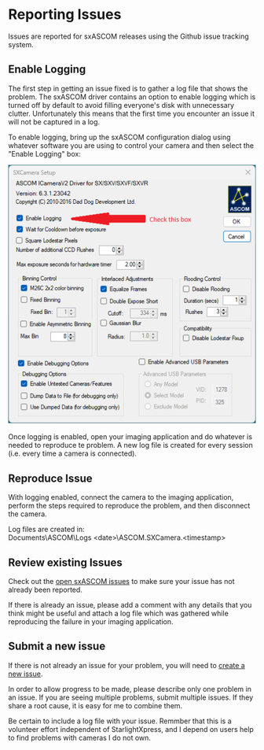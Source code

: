 # Reporting Issues

Issues are reported for sxASCOM releases using the Github issue tracking system.

## Enable Logging
The first step in getting an issue fixed is to gather a log file that shows the
problem. The sxASCOM driver contains an option to enable logging which is turned
off by default to avoid filling everyone's disk with unnecessary clutter.
Unfortunately this means that the first time you encounter an issue it will not
be captured in a log.

To enable logging, bring up the sxASCOM configuration dialog using whatever
software you are using to control your camera and then select the "Enable
Logging" box:

![alt text](./enabling_logging.png "Setup Dialog")

Once logging is enabled, open your imaging application and do whatever is needed
to reproduce te problem. A new log file is created for every session (i.e. every
time a camera is connected).

## Reproduce Issue
With logging enabled, connect the camera to the imaging application, perform
the steps required to reproduce the problem, and then disconnect the camera.

Log files are created in:
<br> Documents\ASCOM\Logs \<date\>\ASCOM.SXCamera.\<timestamp\>



## Review existing Issues
Check out the [open sxASCOM issues](https://github.com/brets-astro/sxascom-releases/issues) to make sure
your issue has not already been reported.

If there is already an issue, please add a comment with any details that you
think might be useful and attach a log file which was gathered while reproducing
the failure in your imaging application. 

## Submit a new issue
If there is not already an issue for your problem, you will need to [create a
new issue](https://github.com/brets-astro/sxascom-releases/issues/new/choose).

In order to allow progress to be made, please describe only one problem in an
issue. If you are seeing multiple problems, submit multiple issues. If they
share a root cause, it is easy for me to combine them. 

Be certain to include a log file with your issue. Remmber that this is a
volunteer effort independent of StarlightXpress, and I depend on users help to
find problems with cameras I do not own.
